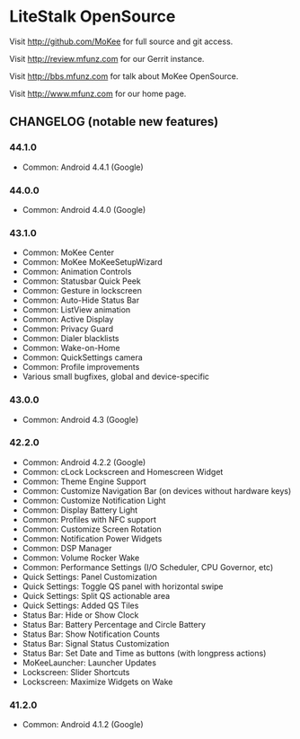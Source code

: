 LiteStalk OpenSource
===============

Visit http://github.com/MoKee for full source and git access.

Visit http://review.mfunz.com for our Gerrit instance.

Visit http://bbs.mfunz.com for talk about MoKee OpenSource.

Visit http://www.mfunz.com for our home page.

CHANGELOG (notable new features)
---------

### 44.1.0
* Common: Android 4.4.1 (Google)

### 44.0.0
* Common: Android 4.4.0 (Google)

### 43.1.0
* Common: MoKee Center
* Common: MoKee MoKeeSetupWizard
* Common: Animation Controls
* Common: Statusbar Quick Peek
* Common: Gesture in lockscreen
* Common: Auto-Hide Status Bar
* Common: ListView animation
* Common: Active Display
* Common: Privacy Guard
* Common: Dialer blacklists
* Common: Wake-on-Home
* Common: QuickSettings camera
* Common: Profile improvements
* Various small bugfixes, global and device-specific

### 43.0.0
* Common: Android 4.3 (Google)

### 42.2.0
* Common: Android 4.2.2 (Google)
* Common: cLock Lockscreen and Homescreen Widget
* Common: Theme Engine Support
* Common: Customize Navigation Bar (on devices without hardware keys)
* Common: Customize Notification Light
* Common: Display Battery Light
* Common: Profiles with NFC support
* Common: Customize Screen Rotation
* Common: Notification Power Widgets
* Common: DSP Manager
* Common: Volume Rocker Wake
* Common: Performance Settings (I/O Scheduler, CPU Governor, etc)
* Quick Settings: Panel Customization
* Quick Settings: Toggle QS panel with horizontal swipe
* Quick Settings: Split QS actionable area
* Quick Settings: Added QS Tiles
* Status Bar: Hide or Show Clock
* Status Bar: Battery Percentage and Circle Battery
* Status Bar: Show Notification Counts
* Status Bar: Signal Status Customization
* Status Bar: Set Date and Time as buttons (with longpress actions)
* MoKeeLauncher: Launcher Updates
* Lockscreen: Slider Shortcuts
* Lockscreen: Maximize Widgets on Wake

### 41.2.0
* Common: Android 4.1.2 (Google)
